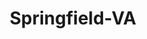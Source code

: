 ---
title: Springfield-VA
slug: springfield-va
f_state:
- cms/state/virginia.md
f_locations:
- cms/payday-loan/centro-america-express-9626.md
- cms/payday-loan/checks-cash-cellular-services-14498.md
- cms/payday-loan/checks-cashed-14541.md
- cms/payday-loan/checks-cashed-14555.md
- cms/payday-loan/checks-cashed-14556.md
- cms/payday-loan/jupiter-office-equipment-19901.md
- cms/payday-loan/springfield-checks-cashed-26878.md
updated-on: '2024-05-30T13:41:28.615Z'
created-on: '2024-05-30T13:41:28.615Z'
published-on: '2024-05-30T13:54:32.469Z'
f_city: Springfield
layout: '[city].html'
tags: city
---